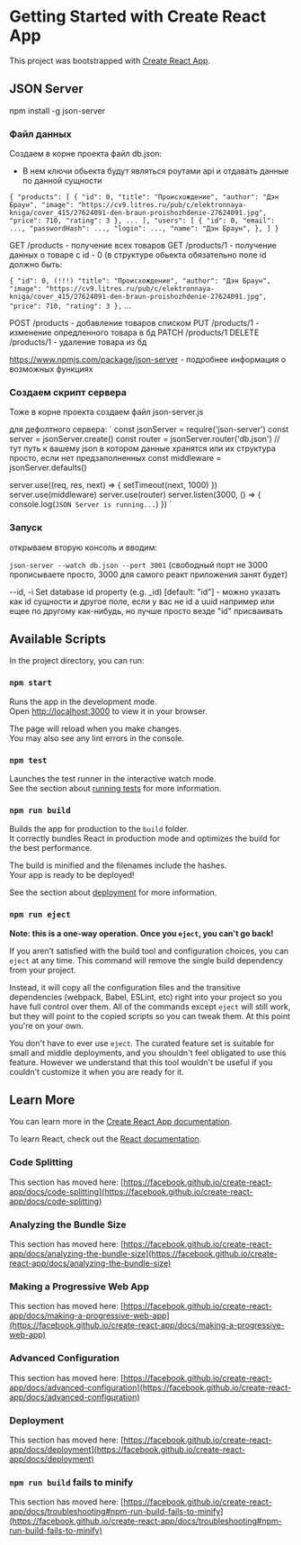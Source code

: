 # Getting Started with Create React App

This project was bootstrapped with [Create React App](https://github.com/facebook/create-react-app).

## JSON Server

npm install -g json-server

### Файл данных

Cоздаем в корне проекта файл db.json:

- В нем ключи обьекта будут являться роутами api и отдавать данные по данной сущности

`{
    "products": [
     	{
	    "id": 0,
	    "title": "Происхождение",
	    "author": "Дэн Браун",
	    "image": "https://cv9.litres.ru/pub/c/elektronnaya-kniga/cover_415/27624091-den-braun-proishozhdenie-27624091.jpg",
	    "price": 710,
	    "rating": 3
 	}, ...
  ],
  "users": [
      {
	"id": 0,
        "email": ...,
        "passwordHash": ...,
        "login": ...,
        "name": "Дэн Браун",
      },
  ]
}`

GET    /products - получение всех товаров 
GET    /products/1 - получение данных о товаре с id - 0 
(в структуре обьекта обязательно поле id должно быть:
		
`{
	"id": 0, (!!!)
	"title": "Происхождение",
	"author": "Дэн Браун",
	"image": "https://cv9.litres.ru/pub/c/elektronnaya-kniga/cover_415/27624091-den-braun-proishozhdenie-27624091.jpg",
	"price": 710,
	"rating": 3
},`
    ...

POST   /products - добавление товаров списком
PUT    /products/1 - изменение опредленного товара в бд
PATCH  /products/1
DELETE /products/1 - удаление товара из бд

https://www.npmjs.com/package/json-server - подробнее информация о возможных функциях

### Создаем скрипт сервера

Тоже в корне проекта создаем файл json-server.js

для дефолтного сервера:
`
const jsonServer = require('json-server')
const server = jsonServer.create()
const router = jsonServer.router('db.json') // тут путь к вашему json в котором данные хранятся или их структура просто, если нет предзаполненных
const middleware = jsonServer.defaults()

server.use((req, res, next) => {
	setTimeout(next, 1000)
})
server.use(middleware)
server.use(router)
server.listen(3000, () => {
	console.log(`JSON Server is running...`)
})
`

### Запуск

открываем вторую консоль и вводим:
  
  `json-server --watch db.json --port 3001` (свободный порт не 3000 прописываете просто, 3000 для самого реакт приложения занят будет)
  

  --id, -i           Set database id property (e.g. _id)         [default: "id"] - можно указать как id сущности и другое поле, если у вас не id а uuid например или ещее по другому как-нибудь, но лучше просто везде "id" присваивать

## Available Scripts

In the project directory, you can run:

### `npm start`

Runs the app in the development mode.\
Open [http://localhost:3000](http://localhost:3000) to view it in your browser.

The page will reload when you make changes.\
You may also see any lint errors in the console.

### `npm test`

Launches the test runner in the interactive watch mode.\
See the section about [running tests](https://facebook.github.io/create-react-app/docs/running-tests) for more information.

### `npm run build`

Builds the app for production to the `build` folder.\
It correctly bundles React in production mode and optimizes the build for the best performance.

The build is minified and the filenames include the hashes.\
Your app is ready to be deployed!

See the section about [deployment](https://facebook.github.io/create-react-app/docs/deployment) for more information.

### `npm run eject`

**Note: this is a one-way operation. Once you `eject`, you can't go back!**

If you aren't satisfied with the build tool and configuration choices, you can `eject` at any time. This command will remove the single build dependency from your project.

Instead, it will copy all the configuration files and the transitive dependencies (webpack, Babel, ESLint, etc) right into your project so you have full control over them. All of the commands except `eject` will still work, but they will point to the copied scripts so you can tweak them. At this point you're on your own.

You don't have to ever use `eject`. The curated feature set is suitable for small and middle deployments, and you shouldn't feel obligated to use this feature. However we understand that this tool wouldn't be useful if you couldn't customize it when you are ready for it.

## Learn More

You can learn more in the [Create React App documentation](https://facebook.github.io/create-react-app/docs/getting-started).

To learn React, check out the [React documentation](https://reactjs.org/).

### Code Splitting

This section has moved here: [https://facebook.github.io/create-react-app/docs/code-splitting](https://facebook.github.io/create-react-app/docs/code-splitting)

### Analyzing the Bundle Size

This section has moved here: [https://facebook.github.io/create-react-app/docs/analyzing-the-bundle-size](https://facebook.github.io/create-react-app/docs/analyzing-the-bundle-size)

### Making a Progressive Web App

This section has moved here: [https://facebook.github.io/create-react-app/docs/making-a-progressive-web-app](https://facebook.github.io/create-react-app/docs/making-a-progressive-web-app)

### Advanced Configuration

This section has moved here: [https://facebook.github.io/create-react-app/docs/advanced-configuration](https://facebook.github.io/create-react-app/docs/advanced-configuration)

### Deployment

This section has moved here: [https://facebook.github.io/create-react-app/docs/deployment](https://facebook.github.io/create-react-app/docs/deployment)

### `npm run build` fails to minify

This section has moved here: [https://facebook.github.io/create-react-app/docs/troubleshooting#npm-run-build-fails-to-minify](https://facebook.github.io/create-react-app/docs/troubleshooting#npm-run-build-fails-to-minify)
